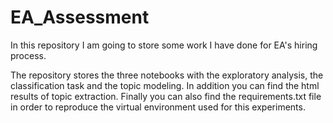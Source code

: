 # EA_Assessment
In this repository I am going to store some work I have done for EA's hiring process.

The repository stores the three notebooks with the exploratory analysis, the classification task and the topic modeling. In addition you can find the html results of topic extraction.
Finally you can also find the requirements.txt file in order to reproduce the virtual environment used for this experiments.
